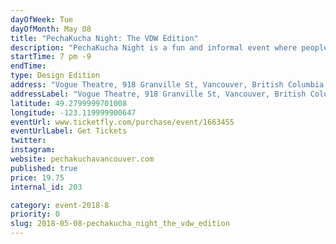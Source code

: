 ```yaml
---
dayOfWeek: Tue
dayOfMonth: May 08
title: "PechaKucha Night: The VDW Edition"
description: "PechaKucha Night is a fun and informal event where people can meet, inspire and get inspired, based on a format that is fast-paced and fun. Join us for PechaKucha Night Vol. 45 as part of the Vancouver Design Week. PechaKucha is for content and not profit. It is supported by a network of volunteers and is 100% funded through ticket sales."
startTime: 7 pm -9
endTime: 
type: Design Edition
address: "Vogue Theatre, 918 Granville St, Vancouver, British Columbia V6B 1E3, Canada, Vancouver, BC, Canada"
addressLabel: "Vogue Theatre, 918 Granville St, Vancouver, British Columbia V6B 1E3, Canada"
latitude: 49.2799999701008
longitude: -123.119999900647
eventUrl: www.ticketfly.com/purchase/event/1663455
eventUrlLabel: Get Tickets
twitter: 
instagram: 
website: pechakuchavancouver.com
published: true
price: 19.75
internal_id: 203

category: event-2018-8
priority: 0
slug: 2018-05-08-pechakucha_night_the_vdw_edition
---
```

